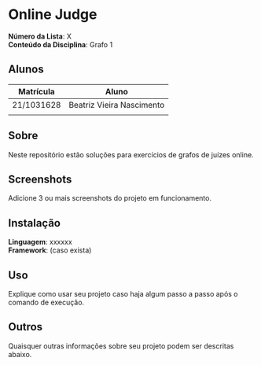 # Online Judge

**Número da Lista**: X<br>
**Conteúdo da Disciplina**: Grafo 1<br>

## Alunos
|Matrícula | Aluno |
| -- | -- |
| 21/1031628 |  Beatriz Vieira Nascimento     |
|  |   |

## Sobre 
Neste repositório estão soluções para exercícios de grafos de juízes online. 

## Screenshots
Adicione 3 ou mais screenshots do projeto em funcionamento.

## Instalação 
**Linguagem**: xxxxxx<br>
**Framework**: (caso exista)<br>

## Uso 
Explique como usar seu projeto caso haja algum passo a passo após o comando de execução.

## Outros 
Quaisquer outras informações sobre seu projeto podem ser descritas abaixo.
